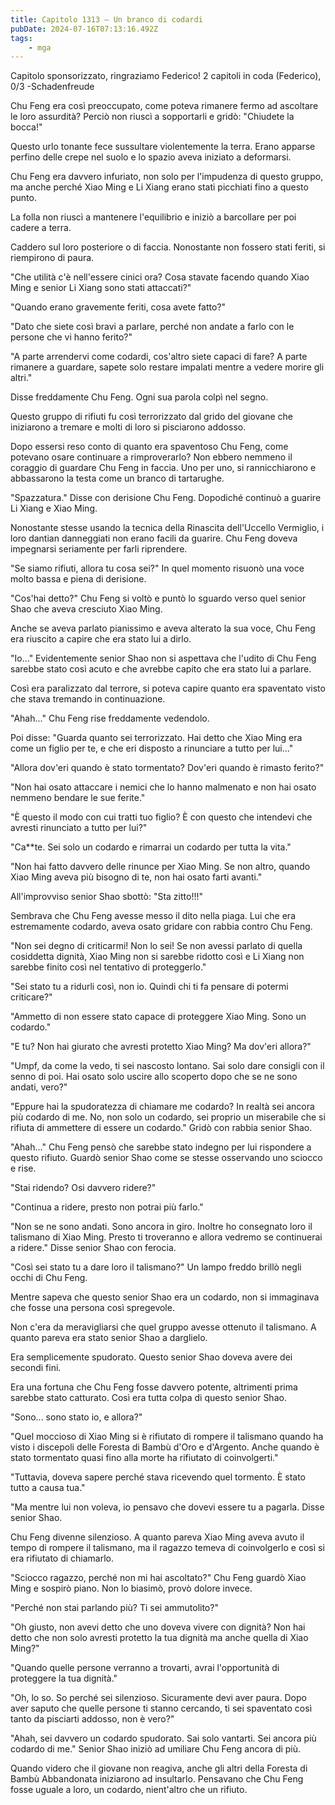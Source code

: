 ```yaml
---
title: Capitolo 1313 – Un branco di codardi
pubDate: 2024-07-16T07:13:16.492Z
tags:
    - mga
---
```



Capitolo sponsorizzato, ringraziamo Federico!
2 capitoli in coda (Federico), 0/3
-Schadenfreude


Chu Feng era così preoccupato, come poteva rimanere fermo ad ascoltare le loro assurdità? Perciò non riuscì a sopportarli e gridò: "Chiudete la bocca!"


Questo urlo tonante fece sussultare violentemente la terra. Erano apparse perfino delle crepe nel suolo e lo spazio aveva iniziato a deformarsi.


Chu Feng era davvero infuriato, non solo per l'impudenza di questo gruppo, ma anche perché Xiao Ming e Li Xiang erano stati picchiati fino a questo punto.


La folla non riuscì a mantenere l'equilibrio e iniziò a barcollare per poi cadere a terra.


Caddero sul loro posteriore o di faccia. Nonostante non fossero stati feriti, si riempirono di paura.


"Che utilità c'è nell'essere cinici ora? Cosa stavate facendo quando Xiao Ming e senior Li Xiang sono stati attaccati?"


"Quando erano gravemente feriti, cosa avete fatto?"


"Dato che siete così bravi a parlare, perché non andate a farlo con le persone che vi hanno ferito?"


"A parte arrendervi come codardi, cos'altro siete capaci di fare? A parte rimanere a guardare, sapete solo restare impalati mentre a vedere morire gli altri."


Disse freddamente Chu Feng. Ogni sua parola colpì nel segno.


Questo gruppo di rifiuti fu così terrorizzato dal grido del giovane che iniziarono a tremare e molti di loro si pisciarono addosso.


Dopo essersi reso conto di quanto era spaventoso Chu Feng, come potevano osare continuare a rimproverarlo? Non ebbero nemmeno il coraggio di guardare Chu Feng in faccia. Uno per uno, si rannicchiarono e abbassarono la testa come un branco di tartarughe.


"Spazzatura." Disse con derisione Chu Feng. Dopodiché continuò a guarire Li Xiang e Xiao Ming.


Nonostante stesse usando la tecnica della Rinascita dell'Uccello Vermiglio, i loro dantian danneggiati non erano facili da guarire. Chu Feng doveva impegnarsi seriamente per farli riprendere.


"Se siamo rifiuti, allora tu cosa sei?" In quel momento risuonò una voce molto bassa e piena di derisione.


"Cos'hai detto?" Chu Feng si voltò e puntò lo sguardo verso quel senior Shao che aveva cresciuto Xiao Ming.


Anche se aveva parlato pianissimo e aveva alterato la sua voce, Chu Feng era riuscito a capire che era stato lui a dirlo.


"Io..." Evidentemente senior Shao non si aspettava che l'udito di Chu Feng sarebbe stato così acuto e che avrebbe capito che era stato lui a parlare.


Così era paralizzato dal terrore, si poteva capire quanto era spaventato visto che stava tremando in continuazione.


"Ahah..." Chu Feng rise freddamente vedendolo.


Poi disse: "Guarda quanto sei terrorizzato. Hai detto che Xiao Ming era come un figlio per te, e che eri disposto a rinunciare a tutto per lui..."


"Allora dov'eri quando è stato tormentato? Dov'eri quando è rimasto ferito?"


"Non hai osato attaccare i nemici che lo hanno malmenato e non hai osato nemmeno bendare le sue ferite."


"È questo il modo con cui tratti tuo figlio? È con questo che intendevi che avresti rinunciato a tutto per lui?"


"Ca**te. Sei solo un codardo e rimarrai un codardo per tutta la vita."


"Non hai fatto davvero delle rinunce per Xiao Ming. Se non altro, quando Xiao Ming aveva più bisogno di te, non hai osato farti avanti."


All'improvviso senior Shao sbottò: "Sta zitto!!!"


Sembrava che Chu Feng avesse messo il dito nella piaga. Lui che era estremamente codardo, aveva osato gridare con rabbia contro Chu Feng.


"Non sei degno di criticarmi! Non lo sei! Se non avessi parlato di quella cosiddetta dignità, Xiao Ming non si sarebbe ridotto così e Li Xiang non sarebbe finito così nel tentativo di proteggerlo."


"Sei stato tu a ridurli così, non io. Quindi chi ti fa pensare di potermi criticare?"


"Ammetto di non essere stato capace di proteggere Xiao Ming. Sono un codardo."


"E tu? Non hai giurato che avresti protetto Xiao Ming? Ma dov'eri allora?"


"Umpf, da come la vedo, ti sei nascosto lontano. Sai solo dare consigli con il senno di poi. Hai osato solo uscire allo scoperto dopo che se ne sono andati, vero?"


"Eppure hai la spudoratezza di chiamare me codardo? In realtà sei ancora più codardo di me. No, non solo un codardo, sei proprio un miserabile che si rifiuta di ammettere di essere un codardo." Gridò con rabbia senior Shao.


"Ahah..." Chu Feng pensò che sarebbe stato indegno per lui rispondere a questo rifiuto. Guardò senior Shao come se stesse osservando uno sciocco e rise.


"Stai ridendo? Osi davvero ridere?"


"Continua a ridere, presto non potrai più farlo."


"Non se ne sono andati. Sono ancora in giro. Inoltre ho consegnato loro il talismano di Xiao Ming. Presto ti troveranno e allora vedremo se continuerai a ridere." Disse senior Shao con ferocia.


"Così sei stato tu a dare loro il talismano?" Un lampo freddo brillò negli occhi di Chu Feng.


Mentre sapeva che questo senior Shao era un codardo, non si immaginava che fosse una persona così spregevole.


Non c'era da meravigliarsi che quel gruppo avesse ottenuto il talismano. A quanto pareva era stato senior Shao a darglielo.


Era semplicemente spudorato. Questo senior Shao doveva avere dei secondi fini.


Era una fortuna che Chu Feng fosse davvero potente, altrimenti prima sarebbe stato catturato. Così era tutta colpa di questo senior Shao.


"Sono... sono stato io, e allora?"


"Quel moccioso di Xiao Ming si è rifiutato di rompere il talismano quando ha visto i discepoli delle Foresta di Bambù d'Oro e d'Argento. Anche quando è stato tormentato quasi fino alla morte ha rifiutato di coinvolgerti."


"Tuttavia, doveva sapere perché stava ricevendo quel tormento. È stato tutto a causa tua."


"Ma mentre lui non voleva, io pensavo che dovevi essere tu a pagarla. Disse senior Shao.


Chu Feng divenne silenzioso. A quanto pareva Xiao Ming aveva avuto il tempo di rompere il talismano, ma il ragazzo temeva di coinvolgerlo e così si era rifiutato di chiamarlo.


"Sciocco ragazzo, perché non mi hai ascoltato?" Chu Feng guardò Xiao Ming e sospirò piano. Non lo biasimò, provò dolore invece.


"Perché non stai parlando più? Ti sei ammutolito?"


"Oh giusto, non avevi detto che uno doveva vivere con dignità? Non hai detto che non solo avresti protetto la tua dignità ma anche quella di Xiao Ming?"


"Quando quelle persone verranno a trovarti, avrai l'opportunità di proteggere la tua dignità."


"Oh, lo so. So perché sei silenzioso. Sicuramente devi aver paura. Dopo aver saputo che quelle persone ti stanno cercando, ti sei spaventato così tanto da pisciarti addosso, non è vero?"


"Ahah, sei davvero un codardo spudorato. Sai solo vantarti. Sei ancora più codardo di me." Senior Shao iniziò ad umiliare Chu Feng ancora di più.


Quando videro che il giovane non reagiva, anche gli altri della Foresta di Bambù Abbandonata iniziarono ad insultarlo. Pensavano che Chu Feng fosse uguale a loro, un codardo, nient'altro che un rifiuto.
                                


                                



